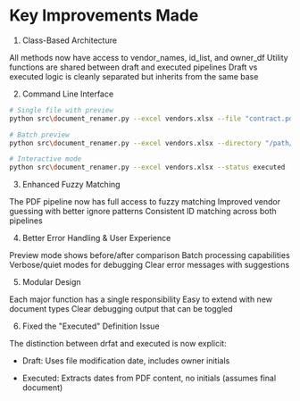 # Key Improvements Made

1. Class-Based Architecture

All methods now have access to vendor_names, id_list, and owner_df
Utility functions are shared between draft and executed pipelines
Draft vs executed logic is cleanly separated but inherits from the same base

2. Command Line Interface

```bash
# Single file with preview
python src\document_renamer.py --excel vendors.xlsx --file "contract.pdf" --status executed --preview

# Batch preview
python src\document_renamer.py --excel vendors.xlsx --directory "/path/to/docs" --status draft --preview

# Interactive mode
python src\document_renamer.py --excel vendors.xlsx --status executed
```

3. Enhanced Fuzzy Matching

The PDF pipeline now has full access to fuzzy matching
Improved vendor guessing with better ignore patterns
Consistent ID matching across both pipelines

4. Better Error Handling & User Experience

Preview mode shows before/after comparison
Batch processing capabilities
Verbose/quiet modes for debugging
Clear error messages with suggestions

5. Modular Design

Each major function has a single responsibility
Easy to extend with new document types
Clear debugging output that can be toggled

6. Fixed the "Executed" Definition Issue

The distinction between drfat and executed is now explicit:

- Draft: Uses file modification date, includes owner initials

- Executed: Extracts dates from PDF content, no initials (assumes final document)
